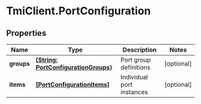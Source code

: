 # TmiClient.PortConfiguration

## Properties
Name | Type | Description | Notes
------------ | ------------- | ------------- | -------------
**groups** | [**{String: PortConfigurationGroups}**](PortConfigurationGroups.md) | Port group definitions | [optional] 
**items** | [**[PortConfigurationItems]**](PortConfigurationItems.md) | Individual port instances | [optional] 
